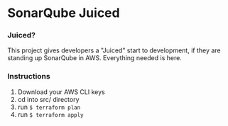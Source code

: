 # SonarQube Juiced

### Juiced?
This project gives developers a "Juiced" start to development, if they are standing up SonarQube in AWS. Everything needed is here.


### Instructions

1. Download your AWS CLI keys
2. cd into src/ directory
3. run `$ terraform plan`
4. run `$ terraform apply`
